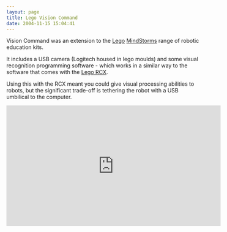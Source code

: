 ```yaml
---
layout: page
title: Lego Vision Command
date: 2004-11-15 15:04:41
---
```

Vision Command was an extension to the <a href="/wiki/lego.html" title="The best known construction toy">Lego</a> <a href="/wiki/mindstorms.html" title="A Robotic construction toy system from Lego">MindStorms</a> range of robotic education kits.

It includes a USB camera (Logitech housed in lego moulds) and some visual recognition programming software - which works in a similar way to the software that comes with the <a href="/wiki/rcx.html" title="The Lego RCX">Lego RCX</a>.

Using this with the RCX meant you could give visual processing abilities to robots, but the significant trade-off is tethering the robot with a USB umbilical to the computer.

<iframe width="560" height="315" src="https://www.youtube.com/embed/gA-zX3Tcjh0" frameborder="0" allow="accelerometer; autoplay; clipboard-write; encrypted-media; gyroscope; picture-in-picture" allowfullscreen></iframe>
